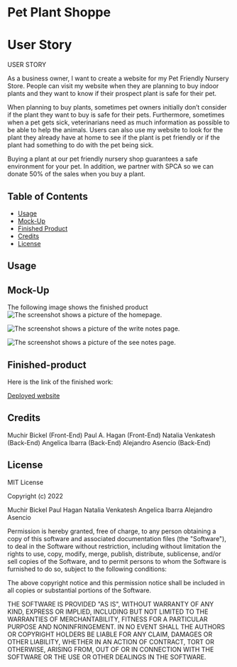 

# Pet Plant Shoppe

# User Story
USER STORY

As a business owner, I want to create a website for my Pet Friendly Nursery Store. People can visit my website when they are planning to buy indoor plants and they want to know if their prospect plant is safe for their pet.

When planning to buy plants, sometimes pet owners initially don’t consider if the plant they want to buy is safe for their pets. Furthermore, sometimes when a pet gets sick, veterinarians need as much information as possible to be able to help the animals. Users can also use my website to look for the plant they already have at home to see if the plant is pet friendly or if the plant had something to do with the pet being sick.

Buying a plant at our  pet friendly nursery shop guarantees a safe environment for your 
pet. In addition, we partner with SPCA so we can donate 50% of the sales when you buy a plant.

## Table of Contents 

- [Usage](#usage)
- [Mock-Up](#mock-up)
- [Finished Product](#finished-product)
- [Credits](#credits)
- [License](#license)


## Usage




## Mock-Up


The following image shows the finished product
![The screenshot shows a  picture of the homepage.]()

![The screenshot shows a  picture of the write notes page.]()

![The screenshot shows a  picture of the see notes page.]()

## Finished-product

Here is the link of the finished work: 

[Deployed website](https://afternoon-coast-06929.herokuapp.com/)


## Credits

Muchir Bickel (Front-End)
Paul A. Hagan (Front-End)
Natalia Venkatesh (Back-End)
Angelica Ibarra (Back-End)
Alejandro Asencio (Back-End)



## License


MIT License

Copyright (c) 2022  

Muchir Bickel 
Paul Hagan 
Natalia Venkatesh 
Angelica Ibarra 
Alejandro Asencio


Permission is hereby granted, free of charge, to any person obtaining a copy
of this software and associated documentation files (the "Software"), to deal
in the Software without restriction, including without limitation the rights
to use, copy, modify, merge, publish, distribute, sublicense, and/or sell
copies of the Software, and to permit persons to whom the Software is
furnished to do so, subject to the following conditions:

The above copyright notice and this permission notice shall be included in all
copies or substantial portions of the Software.

THE SOFTWARE IS PROVIDED "AS IS", WITHOUT WARRANTY OF ANY KIND, EXPRESS OR
IMPLIED, INCLUDING BUT NOT LIMITED TO THE WARRANTIES OF MERCHANTABILITY,
FITNESS FOR A PARTICULAR PURPOSE AND NONINFRINGEMENT. IN NO EVENT SHALL THE
AUTHORS OR COPYRIGHT HOLDERS BE LIABLE FOR ANY CLAIM, DAMAGES OR OTHER
LIABILITY, WHETHER IN AN ACTION OF CONTRACT, TORT OR OTHERWISE, ARISING FROM,
OUT OF OR IN CONNECTION WITH THE SOFTWARE OR THE USE OR OTHER DEALINGS IN THE
SOFTWARE.







